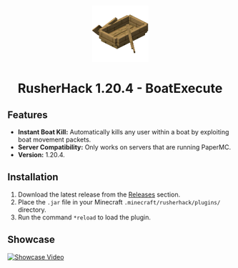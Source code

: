 <p align="center">
  <a>
    <img src="assets/images/logo.png" style="width: 25%; height: 25%;" alt="logo">
  </a>
</p>

<h1 align="center">RusherHack 1.20.4 - BoatExecute</h1>

## Features

- **Instant Boat Kill:** Automatically kills any user within a boat by exploiting boat movement packets.
- **Server Compatibility:** Only works on servers that are running PaperMC.
- **Version:** 1.20.4.

## Installation

1. Download the latest release from the [Releases](https://github.com/PhilipPanda/RusherHack-BoatExecute/releases/) section.
2. Place the `.jar` file in your Minecraft `.minecraft/rusherhack/plugins/` directory.
3. Run the command `*reload` to load the plugin.

## Showcase

[![Showcase Video](https://img.youtube.com/watch?v=h35gKz9ZQK4&t=31s/0.jpg)](youtube.com/watch?v=h35gKz9ZQK4&t=31s)
